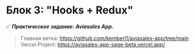 # Блок 3: "Hooks + Redux"

:white_check_mark: ***Практическое задание: Aviasales App.***  
> Главная ветка: https://github.com/kemberl1/aviasales-app/tree/main    
> Vercel Project: https://aviasales-app-sage-beta.vercel.app/
